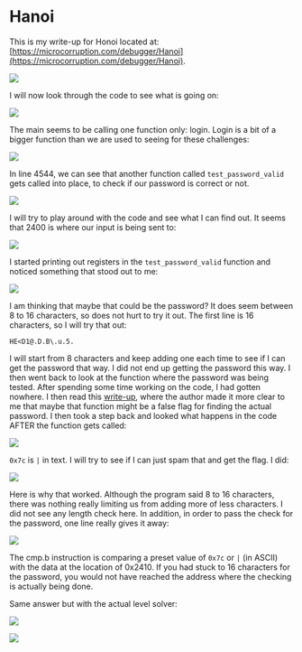 # Hanoi

This is my write-up for Honoi located at: [https://microcorruption.com/debugger/Hanoi](https://microcorruption.com/debugger/Hanoi).

![](<../../.gitbook/assets/image (722).png>)

I will now look through the code to see what is going on:

![](<../../.gitbook/assets/image (723).png>)

The main seems to be calling one function only: login. Login is a bit of a bigger function than we are used to seeing for these challenges:

![](<../../.gitbook/assets/image (6) (1) (3).png>)

In line 4544, we can see that another function called `test_password_valid` gets called into place, to check if our password is correct or not.

![](<../../.gitbook/assets/image (5) (1) (1).png>)

I will try to play around with the code and see what I can find out. It seems that 2400 is where our input is being sent to:

![](<../../.gitbook/assets/image (7) (3).png>)

I started printing out registers in the `test_password_valid` function and noticed something that stood out to me:

![](<../../.gitbook/assets/image (13) (1) (2).png>)

I am thinking that maybe that could be the password? It does seem between 8 to 16 characters, so does not hurt to try it out. The first line is 16 characters, so I will try that out:&#x20;

```
HE<D1@.D.B\.u.5.
```

I will start from 8 characters and keep adding one each time to see if I can get the password that way. I did not end up getting the password this way. I then went back to look at the function where the password was being tested. After spending some time working on the code, I had gotten nowhere. I then read this [write-up](https://jaimelightfoot.com/blog/microcorruption-embedded-security-ctf-hanoi/), where the author made it more clear to me that maybe that function might be a false flag for finding the actual password. I then took a step back and looked what happens in the code AFTER the function gets called:

![](<../../.gitbook/assets/image (2) (1) (1) (2).png>)

`0x7c` is `|` in text. I will try to see if I can just spam that and get the flag. I did:

![](<../../.gitbook/assets/image (15) (1) (1) (2).png>)

Here is why that worked. Although the program said 8 to 16 characters, there was nothing really limiting us from adding more of less characters. I did not see any length check here. In addition, in order to pass the check for the password, one line really gives it away:

![](<../../.gitbook/assets/image (1) (3).png>)

The cmp.b instruction is comparing a preset value of `0x7c` or `|` (in ASCII) with the data at the location of 0x2410. If you had stuck to 16 characters for the password, you would not have reached the address where the checking is actually being done.&#x20;

Same answer but with the actual level solver:

![](<../../.gitbook/assets/image (2) (3).png>)

![](<../../.gitbook/assets/image (4) (1) (1).png>)
